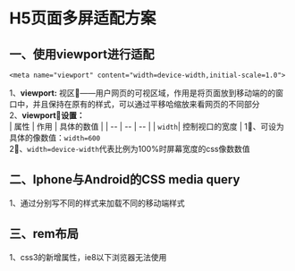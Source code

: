 # H5页面多屏适配方案  

## 一、使用viewport进行适配  
```
<meta name="viewport" content="width=device-width,initial-scale=1.0">
```  
1、**viewport:** 视区——用户网页的可视区域，作用是将页面放到移动端的的窗口中，并且保持在原有的样式，可以通过平移哈缩放来看网页的不同部分  
2、**viewport设置：**  
| 属性 | 作用 | 具体的数值 |
| -- | -- | -- |
| `width`| 控制视口的宽度 | 1⃣️、可设为具体的像数值：`width=600` <br> 2⃣️、`width=device-width`代表比例为100%时屏幕宽度的css像数数值  

## 二、Iphone与Android的CSS media query  
1、通过分别写不同的样式来加载不同的移动端样式   

## 三、rem布局  
1、css3的新增属性，ie8以下浏览器无法使用